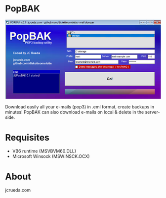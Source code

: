 # PopBAK
![PopBAK](https://raw.githubusercontent.com/disketteomelette/PopBAK/main/screenshot-popbak.png)

Download easily all your e-mails (pop3) in .eml format, create backups in minutes!
PopBAK can also download e-mails on local & delete in the server-side.


# Requisites
- VB6 runtime (MSVBVM60.DLL)
- Microsoft Winsock (MSWINSCK.OCX) 
# About
jcrueda.com
